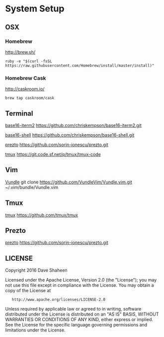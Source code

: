 System Setup
============

OSX
---

### Homebrew

http://brew.sh/

	ruby -e "$(curl -fsSL https://raw.githubusercontent.com/Homebrew/install/master/install)"

### Homebrew Cask

http://caskroom.io/

	brew tap caskroom/cask


Terminal
--------

[base16-iterm2](https://github.com/chriskempson/base16-iterm2.git)
https://github.com/chriskempson/base16-iterm2.git

[base16-shell](https://github.com/chriskempson/base16-shell.git)
https://github.com/chriskempson/base16-shell.git

[prezto](https://github.com/sorin-ionescu/prezto.git)
https://github.com/sorin-ionescu/prezto.git

[tmux](https://sourceforge.net/projects/tmux/)
https://git.code.sf.net/p/tmux/tmux-code


Vim
---

[Vundle](https://github.com/VundleVim/Vundle.vim)
git clone https://github.com/VundleVim/Vundle.vim.git ~/.vim/bundle/Vundle.vim


Tmux
----

[tmux](https://github.com/tmux/tmux)
https://github.com/tmux/tmux


Prezto
------

[prezto](https://github.com/sorin-ionescu/prezto.git)
https://github.com/sorin-ionescu/prezto.git


LICENSE
-------

   Copyright 2016 Dave Shaheen

   Licensed under the Apache License, Version 2.0 (the "License");
   you may not use this file except in compliance with the License.
   You may obtain a copy of the License at

       http://www.apache.org/licenses/LICENSE-2.0

   Unless required by applicable law or agreed to in writing, software
   distributed under the License is distributed on an "AS IS" BASIS,
   WITHOUT WARRANTIES OR CONDITIONS OF ANY KIND, either express or implied.
   See the License for the specific language governing permissions and
   limitations under the License.
